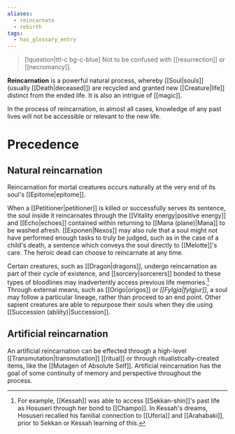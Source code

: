 ```yaml
---
aliases:
  - reincarnate
  - rebirth
tags:
  - has_glossary_entry
---
```

>[!question|ttl-c bg-c-blue] Not to be confused with [[resurrection]] or [[necromancy]].

**Reincarnation** is a powerful natural process, whereby [[Soul|souls]] (usually [[Death|deceased]]) are recycled and granted new [[Creature|life]] distinct from the ended life. It is also an intrigue of [[magic]].

In the process of reincarnation, in almost all cases, knowledge of any past lives will not be accessible or relevant to the new life.

# Precedence
## Natural reincarnation
Reincarnation for mortal creatures occurs naturally at the very end of its soul's [[Epitome|epitome]]. 

When a [[Petitioner|petitioner]] is killed or successfully serves its sentence, the soul inside it reincarnates through the [[Vitality energy|positive energy]] and [[Echo|echoes]] contained within returning to [[Mana (plane)|Mana]] to be washed afresh. [[Exponen|Nexos]] may also rule that a soul might not have performed enough tasks to truly be judged, such as in the case of a child's death, a sentence which conveys the soul directly to [[Melotte]]'s care. The heroic dead can choose to reincarnate at any time.

Certain creatures, such as [[Dragon|dragons]], undergo reincarnation as part of their cycle of existence, and [[sorcery|sorcerers]] bonded to these types of bloodlines may inadvertently access previous life memories.[^1] Through external means, such as [[Origo|origos]] or *[[Fylgja|fylgjur]]*, a soul may follow a particular lineage, rather than proceed to an end point. Other sapient creatures are able to repurpose their souls when they die using [[Succession (ability)|Succession]]. 

## Artificial reincarnation
An artificial reincarnation can be effected through a high-level [[Transmutation|transmutation]] [[ritual]] or through ritualistically-created items, like the [[Mutagen of Absolute Self]]. Artificial reincarnation has the goal of some continuity of memory and perspective throughout the process.

[^1]: For example, [[Kessah]] was able to access [[Sekkan-shin]]'s past life as Hosuseri through her bond to [[Champo]]. In Kessah's dreams, Hosuseri recalled his familial connection to [[Uforia]] and [[Arahabaki]], prior to Sekkan or Kessah learning of this.